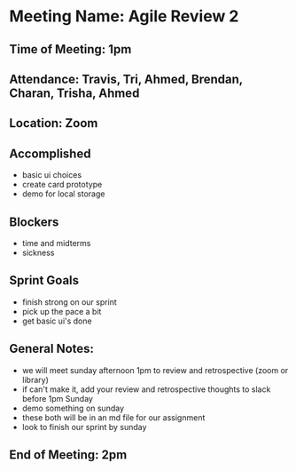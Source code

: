 # Meeting Name: Agile Review 2

## Time of Meeting: 1pm

## Attendance: Travis, Tri, Ahmed, Brendan, Charan, Trisha, Ahmed

## Location: Zoom

## Accomplished
 - basic ui choices
 - create card prototype
 - demo for local storage

## Blockers
 - time and midterms
 - sickness

## Sprint Goals
 - finish strong on our sprint
 - pick up the pace a bit
 - get basic ui's done

## General Notes:
 - we will meet sunday afternoon 1pm to review and retrospective (zoom or library)
 - if can't make it, add your review and retrospective thoughts to slack before 1pm Sunday
 - demo something on sunday
 - these both will be in an md file for our assignment
 - look to finish our sprint by sunday

## End of Meeting: 2pm
